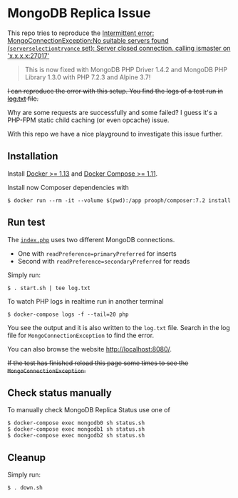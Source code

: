# MongoDB Replica Issue
This repo tries to reproduce the [Intermittent error: MongoConnectionException:No suitable servers found (`serverselectiontryonce` set): Server closed connection. calling ismaster on 'x.x.x.x:27017'](https://github.com/mongodb/mongo-php-driver/issues/532)

> This is now fixed with MongoDB PHP Driver 1.4.2 and MongoDB PHP Library 1.3.0 with PHP 7.2.3 and Alpine 3.7!

~~I can reproduce the error with this setup. You find the logs of a test run in [log.txt](log.txt) file.~~

Why are some requests are successfully and some failed? I guess it's a PHP-FPM static child caching (or even opcache) issue.

With this repo we have a nice playground to investigate this issue further.

## Installation
Install [Docker >= 1.13](https://docs.docker.com/engine/installation/linux/ubuntu/) 
and [Docker Compose >= 1.11](https://docs.docker.com/compose/install/). 

Install now Composer dependencies with

```
$ docker run --rm -it --volume $(pwd):/app prooph/composer:7.2 install
```

## Run test
The [`index.php`](public/index.php) uses two different MongoDB connections.

* One with `readPreference=primaryPreferred` for inserts
* Second with `readPreference=secondaryPreferred` for reads

Simply run:

```
$ . start.sh | tee log.txt
```

To watch PHP logs in realtime run in another terminal 

```
$ docker-compose logs -f --tail=20 php
```

You see the output and it is also written to the `log.txt` file. Search in the log file for `MongoConnectionException` to find the error.

You can also browse the website [http://localhost:8080/](http://localhost:8080/). 

~~If the test has finished reload this page some times to see the `MongoConnectionException`.~~

## Check status manually
To manually check MongoDB Replica Status use one of

```
$ docker-compose exec mongodb0 sh status.sh
$ docker-compose exec mongodb1 sh status.sh
$ docker-compose exec mongodb2 sh status.sh
```

## Cleanup
Simply run:

```
$ . down.sh
```
